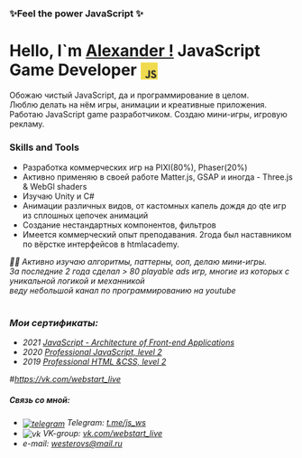 ### ✨Feel the power JavaScript ✨

# Hello, I`m [Alexander !][youtube-main] JavaScript Game Developer <img align="center" alt="JavaScript" width="30" src="https://raw.githubusercontent.com/github/explore/80688e429a7d4ef2fca1e82350fe8e3517d3494d/topics/javascript/javascript.png" />

Обожаю чистый JavaScript, да и программирование в целом. <br/>
Люблю делать на нём игры, анимации и креативные приложения.
<br> Работаю JavaScript game разработчиком. Создаю мини-игры, игровую рекламу.

### Skills and Tools
- Разработка коммерческих игр на PIXI(80%), Phaser(20%)
- Активно применяю в своей работе Matter.js, GSAP и иногда - Three.js & WebGl shaders
- Изучаю Unity и С#
- Анимации различных видов, от кастомных капель дождя до qte игр из сплошных цепочек анимаций
- Создание нестандартных компонентов, фильтров
- Имеется коммерческий опыт преподавания. 2года был наставником по вёрстке интерфейсов в htmlacademy.

<i>  👨‍💻 Активно изучаю алгоритмы, паттерны, ооп, делаю мини-игры. <br/> За последние 2 года сделал > 80 playable ads игр, многие из которых с уникальной логикой и механникой <br/> веду небольшой канал по программированию на youtube

#
### Мои сертификаты:
- 2021 [JavaScript - Architecture of Front-end Applications][js2-prof]
- 2020 [Professional JavaScript, level 2][js2]
- 2019 [Professional HTML &CSS, level 2][html1]



#https://vk.com/webstart_live
##### Связь со мной:
- [<img align="center" alt="telegram" width="20" src="https://telegram.org/img/t_logo.svg?1" />][telega] Telegram: <a href="https://t.me/js_ws">t.me/js_ws</a>
- <img align="center" alt="vk" width="20"        src="https://www.dropbox.com/team/team_logo/dbtid%3AAACHQZx4adzBZiBCpy7P4xtzn3UNxr-wcoE?v=1634126598663" /> VK-group: <a href="https://vk.com/webstart_live">vk.com/webstart_live</a>
- e-mail: <a href="mailto:westerovs@mail.ru">westerovs@mail.ru</a>


[youtube]: https://www.youtube.com/c/WEBSTART-LIVE
[telega]: https://t.me/hard_magic
[youtube-main]: https://youtu.be/EoEdWH7hAwU
[mail]: westerovs@mail.ru
[hh]: https://voronezh.hh.ru/resume/db80ce62ff07c1cfdd0039ed1f7a38707a716c

[html1]: https://assets.htmlacademy.ru/certificates/intensive/115/515875.pdf?1568835873&_ga=2.103924802.31217655.1632573392-1893841728.1631130741
[js2]: https://assets.htmlacademy.ru/certificates/intensive/141/515875.pdf?1580945711&_ga=2.109326151.31217655.1632573392-1893841728.1631130741
[js2-prof]: https://assets.htmlacademy.ru/certificates/intensive/211/515875.pdf?1632573430&_ga=2.109326151.31217655.1632573392-1893841728.1631130741
[htmlacademy]: https://htmlacademy.ru/intensive/htmlcss



